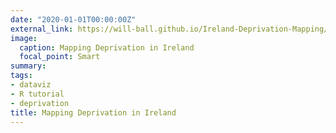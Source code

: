 ```yaml
---
date: "2020-01-01T00:00:00Z"
external_link: https://will-ball.github.io/Ireland-Deprivation-Mapping/
image:
  caption: Mapping Deprivation in Ireland
  focal_point: Smart
summary:
tags: 
- dataviz
- R tutorial
- deprivation
title: Mapping Deprivation in Ireland
---
```

